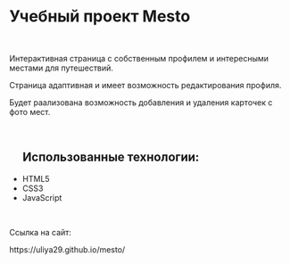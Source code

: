 <h1 aligin="center"><b>Учебный проект Mesto</b></h1>
<br>
<p aligin="center">Интерактивная страница с собственным профилем и интересными местами для путешествий.</p>
<p>Страница адаптивная и имеет возможность редактирования профиля.</p>
<p>Будет раализована возможность добавления и удаления карточек с фото мест.</p>
<br>
<ul>
<h2>Использованные технологии:</h2>
  <li>HTML5</li>
  <li>CSS3</li>
  <li>JavaScript</li>
</ul>
<br>
<p>Ссылка на сайт:</p>
https://uliya29.github.io/mesto/
